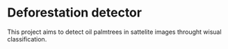 # Deforestation detector

This project aims to detect oil palmtrees in sattelite images throught wisual classification.
